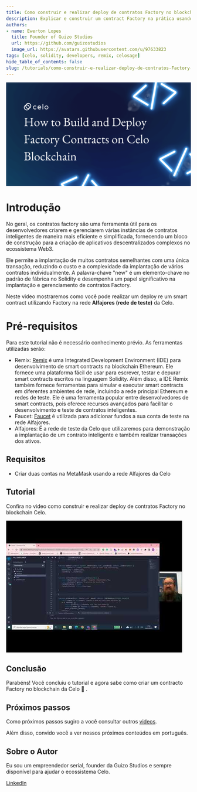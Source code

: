 ```yaml
---
title: Como construir e realizar deploy de contratos Factory no blockchain Celo
description: Explicar e construir um contract Factory na prática usando Remix
authors:
- name: Ewerton Lopes
  title: Founder of Guizo Studios
  url: https://github.com/guizostudios
  image_url: https://avatars.githubusercontent.com/u/97633823
tags: [celo, solidity, developers, remix, celosage]
hide_table_of_contents: false
slug: /tutorials/como-construir-e-realizar-deploy-de-contratos-Factory-no-blockchain-Celo
---
```



![header](../../src/data-tutorials/showcase/intermediate/How-to-Build-and-Deploy-Factory-Contracts-on-Celo-Blockchain.png)

# Introdução

No geral, os contratos factory são uma ferramenta útil para os desenvolvedores criarem e gerenciarem várias instâncias de contratos inteligentes de maneira mais eficiente e simplificada, fornecendo um bloco de construção para a criação de aplicativos descentralizados complexos no ecossistema Web3.

Ele permite a implantação de muitos contratos semelhantes com uma única transação, reduzindo o custo e a complexidade da implantação de vários contratos individualmente. A palavra-chave "new" é um elemento-chave no padrão de fábrica no Solidity e desempenha um papel significativo na implantação e gerenciamento de contratos Factory.

Neste video mostraremos como você pode realizar um deploy re um smart contract utilizando Factory na rede **Alfajores (rede de teste)** da Celo.

# Pré-requisitos

Para este tutorial não é necessário conhecimento prévio. As ferramentas utilizadas serão:

- Remix: [Remix](https://remix.ethereum.org/) é uma Integrated Development Environment (IDE) para desenvolvimento de smart contracts na blockchain Ethereum. Ele fornece uma plataforma fácil de usar para escrever, testar e depurar smart contracts escritos na linguagem Solidity. Além disso, a IDE Remix também fornece ferramentas para simular e executar smart contracts em diferentes ambientes de rede, incluindo a rede principal Ethereum e redes de teste. Ele é uma ferramenta popular entre desenvolvedores de smart contracts, pois oferece recursos avançados para facilitar o desenvolvimento e teste de contratos inteligentes.
- Faucet: [Faucet](https://celo.org/developers/faucet) é utilizada para adicionar fundos a sua conta de teste na rede Alfajores.
- Alfajores: É a rede de teste da Celo que utilizaremos para demonstração a implantação de um contrato inteligente e também realizar transações dos ativos.

## Requisitos

- Criar duas contas na MetaMask usando a rede Alfajores da Celo

## Tutorial

Confira no video como construir e realizar deploy de contratos Factory no blockchain Celo.

[![Como construir e realizar deploy de contratos Factory no blockchain Celo](../../src/data-tutorials/showcase/intermediate/factory-contract.jpg)](https://youtu.be/FU7hXUmkBbc)

## Conclusão

Parabéns! Você concluiu o tutorial e agora sabe como criar um contracto Factory no blockchain da Celo 🎉 .

## Próximos passos

Como próximos passos sugiro a você consultar outros [videos](https://docs.celo.org/tutorials?tags=video).

Além disso, convido você a ver nossos próximos conteúdos em português.

## Sobre o Autor

Eu sou um empreendedor serial, founder da Guizo Studios e sempre disponível para ajudar o ecossistema Celo.

[LinkedIn](https://www.linkedin.com/in/ewertonlopes/)
